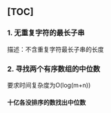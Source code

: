 [TOC]
---
### 1. 无重复字符的最长子串
描述：不含重复字符最长子串的长度

### 2. 寻找两个有序数组的中位数
要求时间复杂度为O(log(m+n))

#### 十亿各没排序的数找出中位数